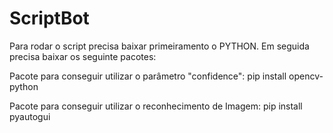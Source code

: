 # ScriptBot

Para rodar o script precisa baixar primeiramento o PYTHON.
Em seguida precisa baixar os seguinte pacotes:

Pacote para conseguir utilizar o parâmetro "confidence":
pip install opencv-python

Pacote para conseguir utilizar o reconhecimento de Imagem:
pip install pyautogui
